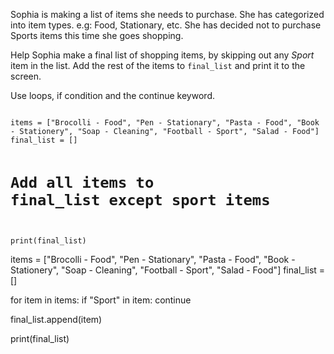 Sophia is making a list of items she needs to purchase. She has categorized into item types. e.g: Food, Stationary, etc. She has decided not to purchase Sports items this time she goes shopping.

Help Sophia make a final list of shopping items, by skipping out any *Sport* item in the list. Add the rest of the items to `final_list` and print it to the screen.

Use loops, if condition and the continue keyword.


<codeblock language="python" type="exercise" testMode="fixedInput">
<code>
items = ["Brocolli - Food", "Pen - Stationary", "Pasta - Food", "Book - Stationery", "Soap - Cleaning", "Football - Sport", "Salad - Food"]
final_list = []

# Add all items to final_list except sport items

print(final_list)
</code>

<solution>
items = ["Brocolli - Food", "Pen - Stationary", "Pasta - Food", "Book - Stationery", "Soap - Cleaning", "Football - Sport", "Salad - Food"]
final_list = []


for item in items:
  if "Sport" in item:
    continue

  final_list.append(item)

print(final_list)
</solution>
</codeblock>